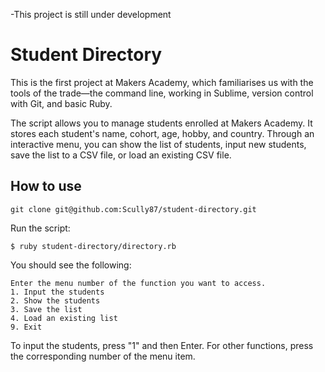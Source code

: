 -This project is still under development

Student Directory
=================

This is the first project at Makers Academy, which familiarises us with the tools of the trade—the command line, working in Sublime, version control with Git, and basic Ruby.

The script allows you to manage students enrolled at Makers Academy. It stores each student's name, cohort, age, hobby, and country. Through an interactive menu, you can show the list of students, input new students, save the list to a CSV file, or load an existing CSV file.

How to use
----------

```shell
git clone git@github.com:Scully87/student-directory.git
```
Run the script:
```shell
$ ruby student-directory/directory.rb
```

You should see the following:
```shell
Enter the menu number of the function you want to access.
1. Input the students
2. Show the students
3. Save the list
4. Load an existing list
9. Exit
```
To input the students, press "1" and then Enter. For other functions, press the corresponding number of the menu item.
